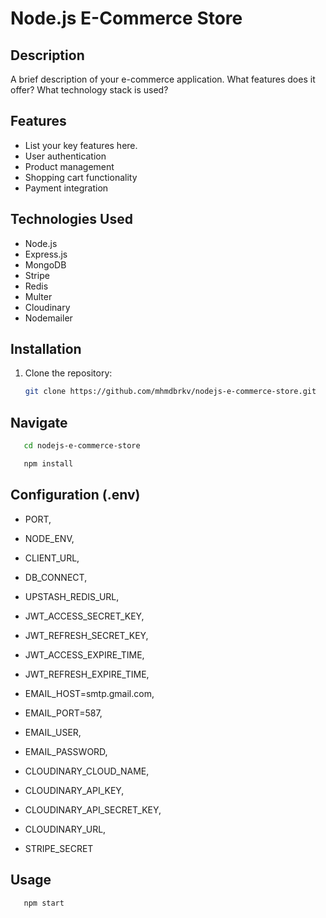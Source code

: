 # Node.js E-Commerce Store

## Description
A brief description of your e-commerce application. What features does it offer? What technology stack is used?

## Features
- List your key features here.
- User authentication
- Product management
- Shopping cart functionality
- Payment integration

## Technologies Used
- Node.js
- Express.js
- MongoDB
- Stripe
- Redis
- Multer
- Cloudinary
- Nodemailer

## Installation
1. Clone the repository:
   ```bash
   git clone https://github.com/mhmdbrkv/nodejs-e-commerce-store.git

## Navigate
```bash
   cd nodejs-e-commerce-store
```
```bash
   npm install
```

## Configuration (.env)
- PORT, 
- NODE_ENV, 
- CLIENT_URL, 
- DB_CONNECT,

- UPSTASH_REDIS_URL, 

- JWT_ACCESS_SECRET_KEY, 
- JWT_REFRESH_SECRET_KEY, 
- JWT_ACCESS_EXPIRE_TIME, 
- JWT_REFRESH_EXPIRE_TIME, 

- EMAIL_HOST=smtp.gmail.com, 
- EMAIL_PORT=587, 
- EMAIL_USER, 
- EMAIL_PASSWORD, 


- CLOUDINARY_CLOUD_NAME, 
- CLOUDINARY_API_KEY, 
- CLOUDINARY_API_SECRET_KEY, 
- CLOUDINARY_URL, 
 
- STRIPE_SECRET 

## Usage
```bash
   npm start
```
